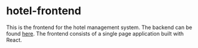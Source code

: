 # hotel-frontend

This is the frontend for the hotel management system. The backend can be
found [here](https://github.com/machadinhos/hotelAPI).
The frontend consists of a single page application built with React.